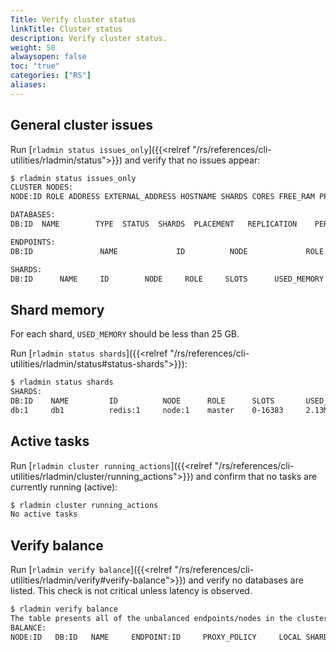 ```yaml
---
Title: Verify cluster status
linkTitle: Cluster status
description: Verify cluster status.
weight: 50
alwaysopen: false
toc: "true"
categories: ["RS"]
aliases: 
---
```


## General cluster issues

Run [`rladmin status issues_only`]({{<relref "/rs/references/cli-utilities/rladmin/status">}}) and verify that no issues appear:

```sh
$ rladmin status issues_only
CLUSTER NODES:
NODE:ID ROLE ADDRESS EXTERNAL_ADDRESS HOSTNAME SHARDS CORES FREE_RAM PROVISIONAL_RAM VERSION STATUS

DATABASES:
DB:ID  NAME        TYPE  STATUS  SHARDS  PLACEMENT   REPLICATION    PERSISTENCE    ENDPOINT  

ENDPOINTS:
DB:ID               NAME             ID          NODE             ROLE             SSL       

SHARDS:
DB:ID      NAME     ID        NODE     ROLE     SLOTS      USED_MEMORY            STATUS     

```

## Shard memory

For each shard, `USED_MEMORY` should be less than 25 GB.

Run [`rladmin status shards`]({{<relref "/rs/references/cli-utilities/rladmin/status#status-shards">}}):

```sh
$ rladmin status shards
SHARDS:
DB:ID    NAME         ID          NODE      ROLE      SLOTS       USED_MEMORY       STATUS   
db:1     db1          redis:1     node:1    master    0-16383     2.13MB            OK  
```

## Active tasks

Run [`rladmin cluster running_actions`]({{<relref "/rs/references/cli-utilities/rladmin/cluster/running_actions">}}) and confirm that no tasks are currently running (active):

```sh
$ rladmin cluster running_actions
No active tasks
```

## Verify balance

Run [`rladmin verify balance`]({{<relref "/rs/references/cli-utilities/rladmin/verify#verify-balance">}}) and verify no databases are listed. This check is not critical unless latency is observed.

```sh
$ rladmin verify balance
The table presents all of the unbalanced endpoints/nodes in the cluster
BALANCE:
NODE:ID   DB:ID   NAME     ENDPOINT:ID     PROXY_POLICY     LOCAL SHARDS     TOTAL SHARDS    
```
